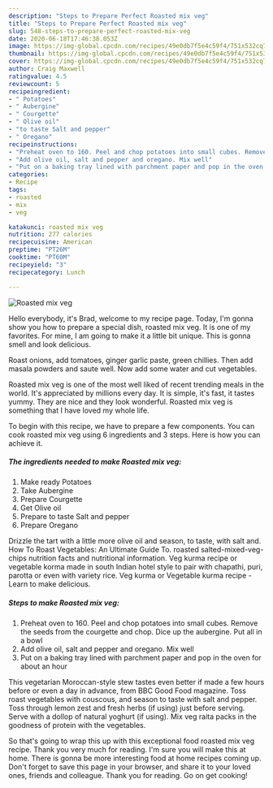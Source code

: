 ```yaml
---
description: "Steps to Prepare Perfect Roasted mix veg"
title: "Steps to Prepare Perfect Roasted mix veg"
slug: 548-steps-to-prepare-perfect-roasted-mix-veg
date: 2020-06-18T17:46:38.053Z
image: https://img-global.cpcdn.com/recipes/49e0db7f5e4c59f4/751x532cq70/roasted-mix-veg-recipe-main-photo.jpg
thumbnail: https://img-global.cpcdn.com/recipes/49e0db7f5e4c59f4/751x532cq70/roasted-mix-veg-recipe-main-photo.jpg
cover: https://img-global.cpcdn.com/recipes/49e0db7f5e4c59f4/751x532cq70/roasted-mix-veg-recipe-main-photo.jpg
author: Craig Maxwell
ratingvalue: 4.5
reviewcount: 5
recipeingredient:
- " Potatoes"
- " Aubergine"
- " Courgette"
- " Olive oil"
- "to taste Salt and pepper"
- " Oregano"
recipeinstructions:
- "Preheat oven to 160. Peel and chop potatoes into small cubes. Remove the seeds from the courgette and chop. Dice up the aubergine. Put all in a bowl"
- "Add olive oil, salt and pepper and oregano. Mix well"
- "Put on a baking tray lined with parchment paper and pop in the oven for about an hour"
categories:
- Recipe
tags:
- roasted
- mix
- veg

katakunci: roasted mix veg 
nutrition: 277 calories
recipecuisine: American
preptime: "PT26M"
cooktime: "PT60M"
recipeyield: "3"
recipecategory: Lunch

---
```



![Roasted mix veg](https://img-global.cpcdn.com/recipes/49e0db7f5e4c59f4/751x532cq70/roasted-mix-veg-recipe-main-photo.jpg)

Hello everybody, it's Brad, welcome to my recipe page. Today, I'm gonna show you how to prepare a special dish, roasted mix veg. It is one of my favorites. For mine, I am going to make it a little bit unique. This is gonna smell and look delicious.

Roast onions, add tomatoes, ginger garlic paste, green chillies. Then add masala powders and saute well. Now add some water and cut vegetables.

Roasted mix veg is one of the most well liked of recent trending meals in the world. It's appreciated by millions every day. It is simple, it's fast, it tastes yummy. They are nice and they look wonderful. Roasted mix veg is something that I have loved my whole life.


To begin with this recipe, we have to prepare a few components. You can cook roasted mix veg using 6 ingredients and 3 steps. Here is how you can achieve it.

<!--inarticleads1-->

##### The ingredients needed to make Roasted mix veg:

1. Make ready  Potatoes
1. Take  Aubergine
1. Prepare  Courgette
1. Get  Olive oil
1. Prepare to taste Salt and pepper
1. Prepare  Oregano


Drizzle the tart with a little more olive oil and season, to taste, with salt and. How To Roast Vegetables: An Ultimate Guide To. roasted salted-mixed-veg-chips nutrition facts and nutritional information. Veg kurma recipe or vegetable korma made in south Indian hotel style to pair with chapathi, puri, parotta or even with variety rice. Veg kurma or Vegetable kurma recipe - Learn to make delicious. 

<!--inarticleads2-->

##### Steps to make Roasted mix veg:

1. Preheat oven to 160. Peel and chop potatoes into small cubes. Remove the seeds from the courgette and chop. Dice up the aubergine. Put all in a bowl
1. Add olive oil, salt and pepper and oregano. Mix well
1. Put on a baking tray lined with parchment paper and pop in the oven for about an hour


This vegetarian Moroccan-style stew tastes even better if made a few hours before or even a day in advance, from BBC Good Food magazine. Toss roast vegetables with couscous, and season to taste with salt and pepper. Toss through lemon zest and fresh herbs (if using) just before serving. Serve with a dollop of natural yoghurt (if using). Mix veg raita packs in the goodness of protein with the vegetables. 

So that's going to wrap this up with this exceptional food roasted mix veg recipe. Thank you very much for reading. I'm sure you will make this at home. There is gonna be more interesting food at home recipes coming up. Don't forget to save this page in your browser, and share it to your loved ones, friends and colleague. Thank you for reading. Go on get cooking!
